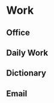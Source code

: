<script setup>
import { ref } from 'vue';
import NavContainer from '../components/NavContainer.vue';
import newsData from '../assets/work/work.json';

const data = ref(newsData);
</script>

# Work

## Office

<NavContainer :data="data.office"/>

## Daily Work

<NavContainer :data="data.dailyWork"/>

## Dictionary

<NavContainer :data="data.dict"/>

## Email

<NavContainer :data="data.email"/>
